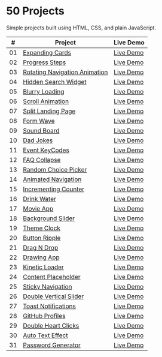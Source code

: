 # 50 Projects

Simple projects built using HTML, CSS, and plain JavaScript.

|  #  | Project                                                          | Live Demo                                                                             |
| :-: | ---------------------------------------------------------------- | ------------------------------------------------------------------------------------- |
| 01  | [Expanding Cards](./expanding-cards/README.md)                   | [Live Demo](https://josephgattuso.github.io/50-projects/expanding-cards/index)        |
| 02  | [Progress Steps](./progress-steps/README.md)                     | [Live Demo](https://josephgattuso.github.io/50-projects/progress-steps/index)         |
| 03  | [Rotating Navigation Animation](./rotating-navigation/README.md) | [Live Demo](https://josephgattuso.github.io/50-projects/rotating-navigation/index)    |
| 04  | [Hidden Search Widget](./hidden-search/README.md)                | [Live Demo](https://josephgattuso.github.io/50-projects/hidden-search/index)          |
| 05  | [Blurry Loading](./blurry-loading/README.md)                     | [Live Demo](https://josephgattuso.github.io/50-projects/blurry-loading/index)         |
| 06  | [Scroll Animation](./scroll-animation/README.md)                 | [Live Demo](https://josephgattuso.github.io/50-projects/scroll-animation/index)       |
| 07  | [Split Landing Page](./split-landing/README.md)                  | [Live Demo](https://josephgattuso.github.io/50-projects/split-landing/index)          |
| 08  | [Form Wave](./form-wave/README.md)                               | [Live Demo](https://josephgattuso.github.io/50-projects/form-wave/index)              |
| 09  | [Sound Board](./sound-board/README.md)                           | [Live Demo](https://josephgattuso.github.io/50-projects/sound-board/index)            |
| 10  | [Dad Jokes](./dad-jokes/README.md)                               | [Live Demo](https://josephgattuso.github.io/50-projects/dad-jokes/index)              |
| 11  | [Event KeyCodes](./event-keycodes/README.md)                     | [Live Demo](https://josephgattuso.github.io/50-projects/event-keycodes/index)         |
| 12  | [FAQ Collapse](./faq-collapse/README.md)                         | [Live Demo](https://josephgattuso.github.io/50-projects/faq-collapse/index)           |
| 13  | [Random Choice Picker](./random-choice-picker/README.md)         | [Live Demo](https://josephgattuso.github.io/50-projects/random-choice-picker/index)   |
| 14  | [Animated Navigation](./animated-navigation/README.md)           | [Live Demo](https://josephgattuso.github.io/50-projects/animated-navigation/index)    |
| 15  | [Incrementing Counter](./incrementing-counter/README.md)         | [Live Demo](https://josephgattuso.github.io/50-projects/incrementing-counter/index)   |
| 16  | [Drink Water](./drink-water/README.md)                           | [Live Demo](https://josephgattuso.github.io/50-projects/drink-water/index)            |
| 17  | [Movie App](./movie-app/README.md)                               | [Live Demo](https://josephgattuso.github.io/50-projects/movie-app/index)              |
| 18  | [Background Slider](./background-slider/README.md)               | [Live Demo](https://josephgattuso.github.io/50-projects/background-slider/index)      |
| 19  | [Theme Clock](./theme-clock/README.md)                           | [Live Demo](https://josephgattuso.github.io/50-projects/theme-clock/index)            |
| 20  | [Button Ripple](./button-ripple/README.md)                       | [Live Demo](https://josephgattuso.github.io/50-projects/button-ripple/index)          |
| 21  | [Drag N Drop](./drag-n-drop/README.md)                           | [Live Demo](https://josephgattuso.github.io/50-projects/drag-n-drop/index)            |
| 22  | [Drawing App](./drawing-app/README.md)                           | [Live Demo](https://josephgattuso.github.io/50-projects/drawing-app/index)            |
| 23  | [Kinetic Loader](./kinetic-loader/README.md)                     | [Live Demo](https://josephgattuso.github.io/50-projects/kinetic-loader/index)         |
| 24  | [Content Placeholder](./content-placeholder/README.md)           | [Live Demo](https://josephgattuso.github.io/50-projects/content-placeholder/index)    |
| 25  | [Sticky Navigation](./sticky-navigation/README.md)               | [Live Demo](https://josephgattuso.github.io/50-projects/sticky-navigation/index)      |
| 26  | [Double Vertical Slider](./double-vertical-slider/README.md)     | [Live Demo](https://josephgattuso.github.io/50-projects/double-vertical-slider/index) |
| 27  | [Toast Notifications](./toast-notifications/README.md)           | [Live Demo](https://josephgattuso.github.io/50-projects/toast-notifications/index)    |
| 28  | [GitHub Profiles](./github-profiles/README.md)                   | [Live Demo](https://josephgattuso.github.io/50-projects/github-profiles/index)        |
| 29  | [Double Heart Clicks](./double-heart-click/README.md)            | [Live Demo](https://josephgattuso.github.io/50-projects/double-heart-click/index)     |
| 30  | [Auto Text Effect](./auto-text-effect/README.md)                 | [Live Demo](https://josephgattuso.github.io/50-projects/auto-text-effect/index)       |
| 31  | [Password Generator](./password-generator/README.md)             | [Live Demo](https://josephgattuso.github.io/50-projects/password-generator/index)     |
